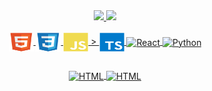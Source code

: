 <div align="center">
  <a href="https://github.com/abrantessantos">
    <img height="180em" src="https://github-readme-stats.vercel.app/api/top-langs/?username=abrantessantos&layout=compact&langs_count=16&theme=tokyonight"]
      (https://github-readme-stats.vercel.app/api/top-langs/?username=abrantessantos&layout=compact&langs_count=16&theme=tokyonight)/>
  <img height="180em" src="https://github-readme-stats.vercel.app/api?username=abrantessantos&show_icons=true&theme=tokyonight&include_all_commits=true&count_printe=true"/>

<div style="display: inline_block"><br>
  <img align="center" alt="HTML" height="30" width="40" src="https://raw.githubusercontent.com/devicons/devicon/master/icons/html5/html5-original.svg">
  <img align="center" alt="CSS" height="30" width="40" src="https://raw.githubusercontent.com/devicons/devicon/master/icons/css3/css3-original.svg">
  <img align="center" alt="JavaScript" height="30" width="40" src="https://raw.githubusercontent.com/devicons/devicon/master/icons/javascript/javascript-plain.svg">
>   <img align="center" alt="TypeScript" height="30" width="40" src="https://raw.githubusercontent.com/devicons/devicon/master/icons/typescript/typescript-plain.svg">
  <img align="center" alt="React" height="30" width="40" src="https://cdn.jsdelivr.net/gh/devicons/devicon/icons/react/react-original-wordmark.svg">
  <img align="center" alt="Python" height="30" width="40" src="https://cdn.jsdelivr.net/gh/devicons/devicon@latest/icons/python/python-plain-wordmark.svg"/>
</div>

##

> <a href="mailto:abrantes004@gmail.com">
 <img align="center" alt="HTML" height="30" width="40" src="https://cdn.jsdelivr.net/gh/devicons/devicon@latest/icons/google/google-original.svg">
</a>
<a href="https://www.linkedin.com/in/abrantessantos/" target="_blank">
 <img align="center" alt="HTML" height="30" width="40" src="https://cdn.jsdelivr.net/gh/devicons/devicon@latest/icons/linkedin/linkedin-original.svg">
</a>
